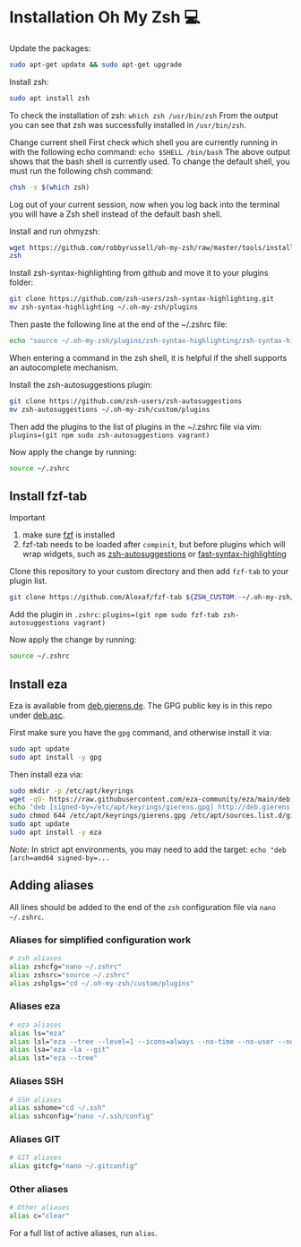 # Installation Oh My Zsh 💻



Update the packages:
```bash
sudo apt-get update && sudo apt-get upgrade
```

Install zsh:
```bash
sudo apt install zsh
```

To check the installation of zsh: `which zsh /usr/bin/zsh` From the output you can see that zsh was successfully installed in `/usr/bin/zsh`.

Change current shell First check which shell you are currently running in with the following echo command: `echo $SHELL /bin/bash` The above output shows that the bash shell is currently used. To change the default shell, you must run the following chsh command:

```bash
chsh -s $(which zsh)
```

Log out of your current session, now when you log back into the terminal you will have a Zsh shell instead of the default bash shell.

Install and run ohmyzsh:

```bash
wget https://github.com/robbyrussell/oh-my-zsh/raw/master/tools/install.sh -O - | zsh
zsh
```

Install zsh-syntax-highlighting from github and move it to your plugins folder:

```bash
git clone https://github.com/zsh-users/zsh-syntax-highlighting.git
mv zsh-syntax-highlighting ~/.oh-my-zsh/plugins
```

Then paste the following line at the end of the ~/.zshrc file:

```bash
echo "source ~/.oh-my-zsh/plugins/zsh-syntax-highlighting/zsh-syntax-highlighting.zsh" >> ~/.zshrc
```

When entering a command in the zsh shell, it is helpful if the shell supports an autocomplete mechanism.

Install the zsh-autosuggestions plugin:

```bash
git clone https://github.com/zsh-users/zsh-autosuggestions
mv zsh-autosuggestions ~/.oh-my-zsh/custom/plugins
```

Then add the plugins to the list of plugins in the ~/.zshrc file via vim: `plugins=(git npm sudo zsh-autosuggestions vagrant)`

Now apply the change by running:

```bash
source ~/.zshrc
```

## Install fzf-tab

> [!IMPORTANT]
>
> 1. make sure [fzf](https://github.com/junegunn/fzf)  is installed
> 2. fzf-tab needs to be loaded after `compinit`, but before plugins which will wrap widgets, such as [zsh-autosuggestions](https://github.com/zsh-users/zsh-autosuggestions) or [fast-syntax-highlighting](https://github.com/zdharma-continuum/fast-syntax-highlighting)

Clone this repository to your custom directory and then add `fzf-tab` to your plugin list.

```bash
git clone https://github.com/Aloxaf/fzf-tab ${ZSH_CUSTOM:-~/.oh-my-zsh/custom}/plugins/fzf-tab
```

Add the plugin in `.zshrc`: `plugins=(git npm sudo fzf-tab zsh-autosuggestions vagrant)`

Now apply the change by running:

```bash
source ~/.zshrc
```

## Install eza

Eza is available from [deb.gierens.de](http://deb.gierens.de). The GPG public
key is in this repo under [deb.asc](/deb.asc).

First make sure you have the `gpg` command, and otherwise install it via:

```bash
sudo apt update
sudo apt install -y gpg
```

Then install eza via:

```bash
sudo mkdir -p /etc/apt/keyrings
wget -qO- https://raw.githubusercontent.com/eza-community/eza/main/deb.asc | sudo gpg --dearmor -o /etc/apt/keyrings/gierens.gpg
echo "deb [signed-by=/etc/apt/keyrings/gierens.gpg] http://deb.gierens.de stable main" | sudo tee /etc/apt/sources.list.d/gierens.list
sudo chmod 644 /etc/apt/keyrings/gierens.gpg /etc/apt/sources.list.d/gierens.list
sudo apt update
sudo apt install -y eza
```
_Note_: In strict apt environments, you may need to add the target: `echo "deb [arch=amd64 signed-by=...` 

## Adding aliases

All lines should be added to the end of the `zsh` configuration file via `nano ~/.zshrc`.

### Aliases for simplified configuration work

```bash
# zsh aliases
alias zshcfg="nano ~/.zshrc"
alias zshsrc="source ~/.zshrc"
alias zshplgs="cd ~/.oh-my-zsh/custom/plugins"
```

### Aliases eza

```bash
# eza aliases
alias ls="eza"
alias lsl="eza --tree --level=1 --icons=always --no-time --no-user --no-permissions"
alias lsa="eza -la --git"
alias lst="eza --tree"
```

### Aliases SSH

```bash
# SSH aliases
alias sshome="cd ~/.ssh"
alias sshconfig="nano ~/.ssh/config"
```

### Aliases GIT

```bash
# GIT aliases
alias gitcfg="nano ~/.gitconfig"
```

### Other aliases

```bash
# Other aliases
alias c="clear"
```

For a full list of active aliases, run `alias`.














